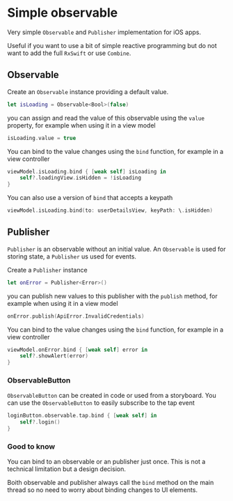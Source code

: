 # Simple observable

Very simple `Observable` and `Publisher` implementation for iOS apps. 

Useful if you want to use a bit of simple reactive programming but do not want to add the full `RxSwift` or use `Combine`.

## Observable

Create an `Observable` instance providing a default value.

```swift
let isLoading = Observable<Bool>(false)
```

you can assign and read the value of this observable using the `value` property, for example when using it in a view model

```swift
isLoading.value = true
```

You can bind to the value changes using the `bind` function, for example in a view controller

```swift
viewModel.isLoading.bind { [weak self] isLoading in
    self?.loadingView.isHidden = !isLoading
}
```

You can also use a version of `bind` that accepts a keypath

```swift
viewModel.isLoading.bind(to: userDetailsView, keyPath: \.isHidden)
```

## Publisher

`Publisher` is an observable without an initial value. An  `Observable` is used for storing state, a `Publisher` us used for events.

Create a `Publisher` instance

```swift
let onError = Publisher<Error>()
```

you can publish new values to this publisher with the `publish` method, for example when using it in a view model

```swift
onError.publish(ApiError.InvalidCredentials)
```

You can bind to the value changes using the `bind` function, for example in a view controller

```swift
viewModel.onError.bind { [weak self] error in
    self?.showAlert(error)
}
```

### ObservableButton

`ObservableButton` can be created in code or used from a storyboard. You can use the `ObservableButton`  to easily subscribe to the tap event

```swift
loginButton.observable.tap.bind { [weak self] in
    self?.login()
}
```

### Good to know

You can bind to an observable or an publisher just once. This is not a technical limitation but a design decision.

Boith observable and publisher always call the `bind` method on the main thread so no need to worry about binding changes to UI elements.

